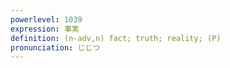 ```yaml
---
powerlevel: 1039
expression: 事実
definition: (n-adv,n) fact; truth; reality; (P)
pronunciation: じじつ
---
```

